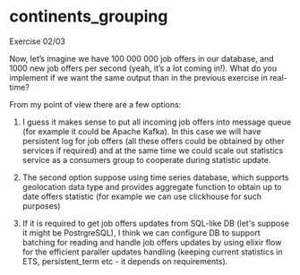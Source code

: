 # continents_grouping
Exercise 02/03

Now, let’s imagine we have 100 000 000 job offers in our database, and 1000 new job offers per second (yeah, it’s a lot coming in!). What do you implement if we want the same output than in the previous exercise in real-time?

From my point of view there are a few options:
1) I guess it makes sense to put all incoming job offers into message queue (for example it could be Apache Kafka). 
   In this case we will have persistent log for job offers (all these offers could be obtained by other services if required) 
   and at the same time we could scale out statistics service as a consumers group to cooperate during statistic update.
   
2) The second option suppose using time series database, which supports geolocation data type and provides aggregate
function to obtain up to date offers statistic (for example we can use clickhouse for such purposes)
   
3) If it is required to get job offers updates from SQL-like DB (let's suppose it might be PostrgreSQL), I think we 
can configure DB to support batching for reading and handle job offers updates by using elixir flow for the efficient
   paraller updates handling (keeping current statistics in ETS, persistent_term etc - it depends on requirements).
